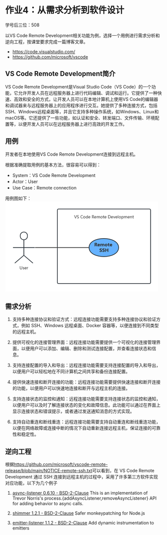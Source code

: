 # 作业4：从需求分析到软件设计

学号后三位：508

以VS Code Remote Development相关功能为例，选择一个用例进行需求分析和逆向工程，按课堂要求完成一篇博客文章。
- https://code.visualstudio.com/
- https://github.com/microsoft/vscode

## VS Code Remote Development简介

VS Code Remote Development是Visual Studio Code（VS Code）的一个功能，它允许开发人员在远程服务器上进行代码编辑、调试和运行。它提供了一种快速、高效和安全的方式，让开发人员可以在本地计算机上使用VS Code的编辑器和调试器来与远程服务器上的应用程序进行交互。她提供了多种连接方式，包括SSH、Windows远程桌面等，并且它支持多种操作系统，如Windows、Linux和macOS等。它还提供了一些功能，如认证和安全、转发端口、文件传输、环境配置等，以便开发人员可以在远程服务器上进行高效的开发工作。

## 用例
开发者在本地使用VS Code Remote Development连接到远程主机。

根据准确提取用例的基本方法，很容易可以得到：
- System：VS Code Remote Development
- Actor：User
- Use Case：Remote connection

用例图如下：
![](1.png)


## 需求分析

1. 支持多种连接协议和验证方式：远程连接功能需要支持多种连接协议和验证方式，例如 SSH、Windows 远程桌面、Docker 容器等，以便连接到不同类型的远程主机。

2. 提供可视化的连接管理界面：远程连接功能需要提供一个可视化的连接管理界面，以便用户可以添加、编辑、删除和测试连接配置，并查看连接状态和信息。

3. 支持连接配置的导入和导出：远程连接功能需要支持连接配置的导入和导出，以便用户可以轻松地在不同计算机之间共享和备份连接配置。

4. 提供快速连接和断开连接的功能：远程连接功能需要提供快速连接和断开连接的功能，以便用户可以快速地连接和断开与远程主机的连接。

5. 支持连接状态的监控和通知：远程连接功能需要支持连接状态的监控和通知，以便用户可以及时了解连接状态的变化和故障信息。此功能可以通过在界面上显示连接状态和错误提示，或者通过发送通知消息的方式实现。

6. 支持自动重连和断线重连：远程连接功能需要支持自动重连和断线重连功能，以便在网络故障或连接中断的情况下自动重新连接远程主机，保证连接的可靠性和稳定性。

## 逆向工程

根据<https://github.com/microsoft/vscode-remote-release/blob/main/NOTICE-remote-ssh.txt>可以看到，在 VS Code Remote Development 通过 SSH 连接到远程主机的过程中，采用了许多第三方软件实现对应功能，以下为几个例子

1. [async-listener 0.6.10 - BSD-2-Clause](https://github.com/othiym23/async-listener#readme)
This is an implementation of Trevor Norris's process.{addAsyncListener,removeAsyncListener} API for adding behavior to async calls.

2. [shimmer 1.2.1 - BSD-2-Clause](https://github.com/othiym23/shimmer#readme)
Safer monkeypatching for Node.js

3. [emitter-listener 1.1.2 - BSD-2-Clause](https://github.com/othiym23/emitter-listener)
Add dynamic instrumentation to emitters